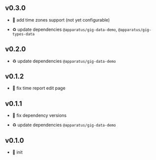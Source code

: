 ## v0.3.0

* 🌱 add time zones support (not yet configurable)

* ♻️ update dependencies `@apparatus/gig-data-demo`, `@apparatus/gig-types-data`

## v0.2.0

* ♻️ update dependencies `@apparatus/gig-data-demo`

## v0.1.2

* 🐞 fix time report edit page

## v0.1.1

* 🐞 fix dependency versions

* ♻️ update dependencies `@apparatus/gig-data-demo`

## v0.1.0

* 🐣 init
